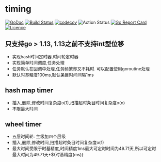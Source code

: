 # timing  
[![GoDoc](https://godoc.org/github.com/thinkgos/timing?status.svg)](https://godoc.org/github.com/thinkgos/timing)
[![Build Status](https://travis-ci.org/thinkgos/timing.svg?branch=master)](https://travis-ci.org/thinkgos/timing)
[![codecov](https://codecov.io/gh/thinkgos/timing/branch/master/graph/badge.svg)](https://codecov.io/gh/thinkgos/timing)
![Action Status](https://github.com/thinkgos/timing/workflows/Go/badge.svg)
[![Go Report Card](https://goreportcard.com/badge/github.com/thinkgos/timing)](https://goreportcard.com/report/github.com/thinkgos/timing)
[![Licence](https://img.shields.io/github/license/thinkgos/timing)](https://raw.githubusercontent.com/thinkgos/timing/master/LICENSE)  
## 只支持go > 1.13, 1.13之前不支持int型位移
 - 实现hash时间定时器,时间轮定时器
 - 实现简单时间调度,任务处理
 - 任务默认在回调中处理,任务频繁却又不耗时. 可以配置使用goroutine处理
 - 默认时基精度100ms,默认条目时间间隔1ms
## hash map timer
 - 插入,删除,修改时间复杂度o(1),扫描超时条目时间复杂度o(n)
 - 不限最大时间

## wheel timer
 - 五层时间轮: 主级加四个层级
 - 插入,删除,修改时间,扫描超时条目时间复杂度o(1)
 - 最大时间受限于时基精度,时间精度1ms最大可定时时间为49.71天,所以可定时最大时间为49.71天*${时基精度(ms)}
 
 